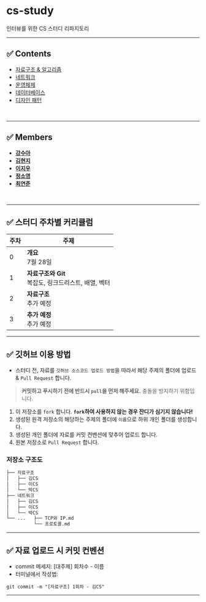 # cs-study
인터뷰를 위한 CS 스터디 리파지토리

---

## ✅ Contents

* [자료구조 & 알고리즘](#)
* [네트워크](#)
* [운영체제](#)
* [데이터베이스](#)
* [디자인 패턴](#)

<br />

---

## ✅ Members
- [**강수아**](https://github.com/suakang17)
- [**김현지**](https://github.com/hjjj99)
- [**이지우**](https://github.com/leeejw00)
- [**정소영**](https://github.com/so2043)
- [**최연준**](https://github.com/yeonjun21)

<br />

---

## ✅ 스터디 주차별 커리큘럼
| 주차 | 주제 |
|---|---|
| 0 |  **개요** <br>7월 28일
| 1 |  **자료구조와 Git**  <br>복잡도, 링크드리스트, 배열, 벡터 |
| 2 |  **자료구조** <br>추가 예정 |
| 3 |  **추가 예정** <br>추가 예정 |


---
## ✅ 깃허브 이용 방법
- 스터디 전, 자료를 `깃허브 소스코드 업로드 방법`을 따라서 해당 주제의 폴더에 업로드 & `Pull Request` 합니다.

> **커밋하고 푸시하기 전에 반드시 `pull`을 먼저 해주세요.** 충돌을 방지하기 위함입니다.
1. 이 저장소를 `fork` 합니다. **`fork`하여 사용하지 않는 경우 잔디가 심기지 않습니다!**
2. 생성된 원격 저장소의 해당하는 주제의 폴더에 `이름`으로 하위 개인 폴더를 생성합니다.
3. 생성된 개인 폴더에 자료를 커밋 컨벤션에 맞추어 업로드 합니다.
4. 원본 저장소로 `Pull Request` 합니다.

### 저장소 구조도
```bash
├── 자료구조
│   ├── 김CS 
│   ├── 이CS 
│   └── 박CS
├── 네트워크
│   ├── 김CS
│   ├── 이CS
│   └── 박CS 
└── ...   ├── TCP와 IP.md
          └── 프로토콜.md

```

---

## ✅ 자료 업로드 시 커밋 컨벤션
- commit 메세지: [대주제] 회차수 - 이름
- 터미널에서 작성법: 
```
git commit -m "[자료구조] 1회차 - 김CS"
```
---
